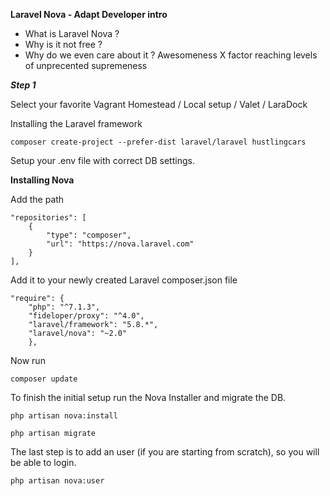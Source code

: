 **Laravel Nova - Adapt Developer intro**

- What is Laravel Nova ?
- Why is it not free ?
- Why do we even care about it ? Awesomeness X factor reaching levels of unprecented supremeness



***Step 1***

Select your favorite Vagrant Homestead / Local setup / Valet / LaraDock

Installing the Laravel framework

`composer create-project --prefer-dist laravel/laravel hustlingcars`

Setup your .env file with correct DB settings.

**Installing Nova**

Add the path

```
"repositories": [
    {
        "type": "composer",
        "url": "https://nova.laravel.com"
    }
],
```

Add it to your newly created Laravel composer.json file

```
"require": {
    "php": "^7.1.3",
    "fideloper/proxy": "^4.0",
    "laravel/framework": "5.8.*",
    "laravel/nova": "~2.0"
    },
```

Now run 

`composer update`

To finish the initial setup run the Nova Installer and migrate the DB.

`php artisan nova:install`

`php artisan migrate`

The last step is to add an user (if you are starting from scratch), so you will be able to login.

`php artisan nova:user`






